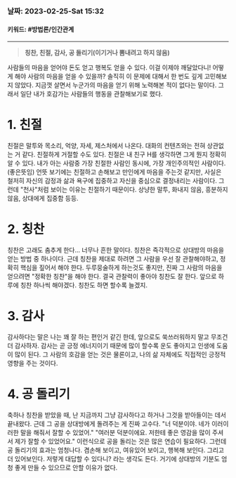 ### 날짜:   2023-02-25-Sat 15:32
#### 키워드: #방법론/인간관계
-----
>**칭찬, 친절, 감사, 공 돌리기(이기거나 뽐내려고 하지 않음)**

사람들의 마음을 얻어야 돈도 얻고 행복도 얻을 수 있다. 이걸 이제야 깨달았다니!
어떻게 해야 사람의 마음을 얻을 수 있을까? 솔직히 이 문제에 대해서 한 번도 깊게 고민해보지 않았다. 지금껏 살면서 누군가의 마음을 얻기 위해 노력해본 적이 없다는 말이다. 그래서 일단 내가 호감가는 사람들의 행동을 관찰해보기로 했다.

# 1. 친절
친절은 말투와 목소리, 억양, 자세, 제스처에서 나온다. 대화의 컨텐츠와는 전혀 상관없는 거 같다. 친절하게 거절할 수도 있다.
친절은 내 친구 H를 생각하면 그게 뭔지 정확히 알 수 있다. 내가 아는 사람중 가장 친절한 사람인 동시에, 가장 개인주의적인 사람이다.(좋은뜻임) 언뜻 보기에는 친절하고 손해보고 만인에게 마음을 주는것 같지만, 사실은 철저히 자신의 감정과 삶과 욕구에 집중하고 자신을 중심으로 결정내리는 사람이다.
그런데 "천사"처럼 보이는 이유는 친절하기 때문이다. 상냥한 말투, 화내지 않음, 흥분하지 않음, 상대에게 집중함 등등.

# 2. 칭찬
칭찬은 고래도 춤추게 한다... 너무나 흔한 말이다. 칭찬은 즉각적으로 상대방의 마음을 얻는 방법 중 하나이다. 근데 칭찬을 제대로 하려면 그 사람을 우선 잘 관찰해야하고, 정확히 핵심을 짚어서 해야 한다. 두루뭉술하게 하는것도 좋지만, 진짜 그 사람의 마음을 얻으려면 "정확한 칭찬"을 해야 한다. 결국 관찰력이 좋아야 칭찬도 잘 한다. 앞으로 하루에 칭찬 하나씩 해야겠다. 칭찬도 하면 할수록 늘겠지.

# 3. 감사
감사하다는 말은 나는 꽤 잘 하는 편인거 같긴 한데, 앞으로도 쑥쓰러워하지 말고 무조건 더 감사하자. 감사는 곧 긍정 에너지이기 때문에 많이 할수록 운도 좋아지고 인생에 도움이 많이 된다. 그 사람의 호감을 얻는 것은 물론이고, 나의 삶 자체에도 직접적인 긍정적 영향을 주는 것이다. 

# 4. 공 돌리기
축하나 칭찬을 받았을 때, 난 지금까지 그냥 감사하다고 하거나 그것을 받아들이는 데서 끝내왔다. 근데 그 공을 상대방에게 돌려주는 게 진짜 고수다. "너 덕분이야. 네가 이러이러한 말을 해줘서 잘할 수 있었어." "여러분 덕분이에요. 저한테 좋은 영감을 많이 주셔서 제가 잘할 수 있었어요." 이런식으로 공을 돌리는 것은 많은 연습이 필요하다. 그런데 공 돌리기의 효과는 엄청나다. 겸손해 보이고, 여유있어 보이고, 행복해 보인다. 그리고 더 있어보인다. 저렇게 대답할 수 있다니? 라는 생각도 든다. 거기에 상대방의 기분도 엄청 좋게 만들 수 있으므로 안할 이유가 없다.
